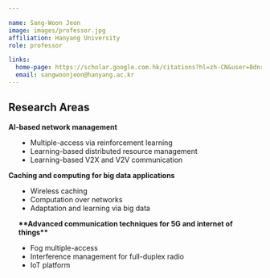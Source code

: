```yaml
---

name: Sang-Woon Jeon
image: images/professor.jpg
affiliation: Hanyang University
role: professor

links:
  home-page: https://scholar.google.com.hk/citations?hl=zh-CN&user=8dnrnzsAAAAJ
  email: sangwoonjeon@hanyang.ac.kr
---
```

## Research Areas

**AI-based network management**
- Multiple-access via reinforcement learning
- Learning-based distributed resource management
- Learning-based V2X and V2V communication

**Caching and computing for big data applications**
- Wireless caching
- Computation over networks
- Adaptation and learning via big data

<div style="margin-left: 20px; font-weight: bold;"> **Advanced communication techniques for 5G and internet of things** </div>
<style>
ul {
    margin-left: 20px;
}
</style>
<ul>
    <li>Fog multiple-access</li>
    <li>Interference management for full-duplex radio</li>
    <li>IoT platform</li>
</ul>



